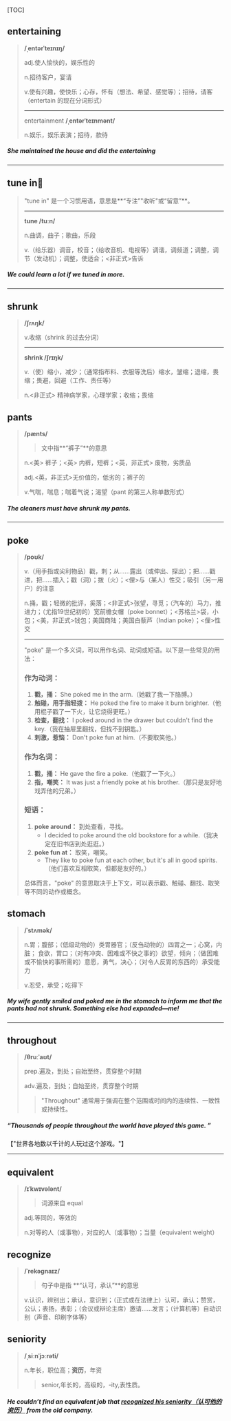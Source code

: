 [TOC]

## entertaining

> **/ˌentərˈteɪnɪŋ/**
>
> adj.使人愉快的，娱乐性的
>
> n.招待客户，宴请
>
> v.使有兴趣，使快乐；心存，怀有（想法、希望、感觉等）；招待，请客（entertain 的现在分词形式）
>
> ---
>
> entertainment	**/ˌentərˈteɪnmənt/**
>
> n.娱乐，娱乐表演；招待，款待

##### She maintained the house and did the **entertaining**

---

## tune in🚩

> "tune in" 是一个习惯用语，意思是**“专注”"收听"或“留意”**。
>
> ---
>
> **tune	/tuːn/**
>
> n.曲调，曲子；歌曲，乐段
>
> v.（给乐器）调音，校音；（给收音机、电视等）调谐，调频道；调整，调节（发动机）；调整，使适合；<非正式>告诉

##### We could learn a lot if we **tuned in** more.

---

## shrunk

> **/ʃrʌŋk/**
>
> v.收缩（shrink 的过去分词）
>
> ---
>
> **shrink	/ʃrɪŋk/**
>
> v.（使）缩小，减少；（通常指布料、衣服等洗后）缩水，皱缩；退缩，畏缩；畏避，回避（工作、责任等）
>
> n.<非正式> 精神病学家，心理学家；收缩；畏缩

## pants

> **/pænts/**
>
> > 文中指**“裤子”**的意思
>
> n.<美> 裤子；<英> 内裤，短裤；<英，非正式> 废物，劣质品
>
> adj.<英，非正式>无价值的，低劣的；裤子的
>
> v.气喘，喘息；喘着气说；渴望（pant 的第三人称单数形式）

##### The cleaners must have **shrunk** my **pants**.

---

## poke

> **/poʊk/**
>
> v.（用手指或尖利物品）戳，刺；从……露出（或伸出、探出）；把……戳进，把……插入；戳（洞）；拨（火）；<俚>与（某人）性交；吸引（另一用户）的注意
>
> n.捅，戳；轻微的批评，奚落；<非正式>张望，寻觅；（汽车的）马力，推进力；（尤指19世纪初的）宽前檐女帽（poke bonnet）；<苏格兰>袋，小包；<美，非正式>钱包；美国商陆；美国白藜芦（Indian poke）；<俚>性交
>
> ---
>
> "poke" 是一个多义词，可以用作名词、动词或短语。以下是一些常见的用法：
>
> ### 作为动词：
> 1. **戳，捅：** She poked me in the arm.（她戳了我一下胳膊。）
> 2. **触碰，用手指轻拨：** He poked the fire to make it burn brighter.（他用棍子戳了一下火，让它烧得更旺。）
> 3. **检查，翻找：** I poked around in the drawer but couldn't find the key.（我在抽屉里翻找，但找不到钥匙。）
> 4. **刺激，惹恼：** Don't poke fun at him.（不要取笑他。）
>
> ### 作为名词：
> 1. **戳，捅：** He gave the fire a poke.（他戳了一下火。）
> 2. **指，嘲笑：** It was just a friendly poke at his brother.（那只是友好地戏弄他的兄弟。）
>
> ### 短语：
> 1. **poke around：** 到处查看，寻找。
>    - I decided to poke around the old bookstore for a while.（我决定在旧书店到处逛逛。）
> 2. **poke fun at：** 取笑，嘲笑。
>    - They like to poke fun at each other, but it's all in good spirits.（他们喜欢互相取笑，但都是友好的。）
>
> 总体而言，"poke" 的意思取决于上下文，可以表示戳、触碰、翻找、取笑等不同的动作或概念。

## stomach

> **/ˈstʌmək/**
>
> n.胃；腹部；（低级动物的）类胃器官；（反刍动物的）四胃之一；心窝，内脏； 食欲，胃口；（对有冲突、困难或不快之事的）欲望，倾向；（做困难或不愉快的事所需的）意愿，勇气，决心；（对令人反胃的东西的）承受能力
>
> v.忍受，承受；吃得下

##### My wife gently smiled and **poked** me in the **stomach** to inform me that the pants had not shrunk. Something else had expanded—me!

---

## throughout

> **/θruːˈaʊt/**
>
> prep.遍及，到处；自始至终，贯穿整个时期
>
> adv.遍及，到处；自始至终，贯穿整个时期
>
> > "Throughout" 通常用于强调在整个范围或时间内的连续性、一致性或持续性。

##### “Thousands of people **throughout** the world have played this game. ” 

【"世界各地数以千计的人玩过这个游戏。"】

---

## equivalent

> **/ɪˈkwɪvələnt/**
>
> > 词源来自 equal
>
> adj.等同的，等效的
>
> n.对等的人（或事物），对应的人（或事物）；当量（equivalent weight）

## recognize

> **/ˈrekəɡnaɪz/**
>
> > 句子中是指 **“认可，承认”**的意思
>
> v.认识，辨别出；承认，意识到；（正式或在法律上）认可，承认；赞赏，公认；表扬，表彰；（会议或辩论主席）邀请……发言；（计算机等）自动识别（声音、印刷字体等）

## seniority

> **/ˌsiːnˈjɔːrəti/**
>
> n.年长，职位高；**资历**，年资
>
> > senior,年长的，高级的，-ity,表性质。

##### He couldn’t find an **equivalent** job that <u>**recognized** his **seniority**（认可他的资历）</u> from the old company.
